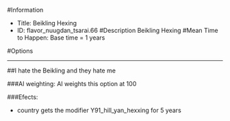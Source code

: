 #Information
 - Title: Beikling Hexing
 - ID: flavor_nuugdan_tsarai.66
#Description
Beikling Hexing
#Mean Time to Happen:
Base time = 1 years

#Options

___
##I hate the Beikling and they hate me

###AI weighting:
AI weights this option at 100


###Efects:<ul><li>country gets the modifier Y91_hill_yan_hexxing for 5 years</li></ul>
